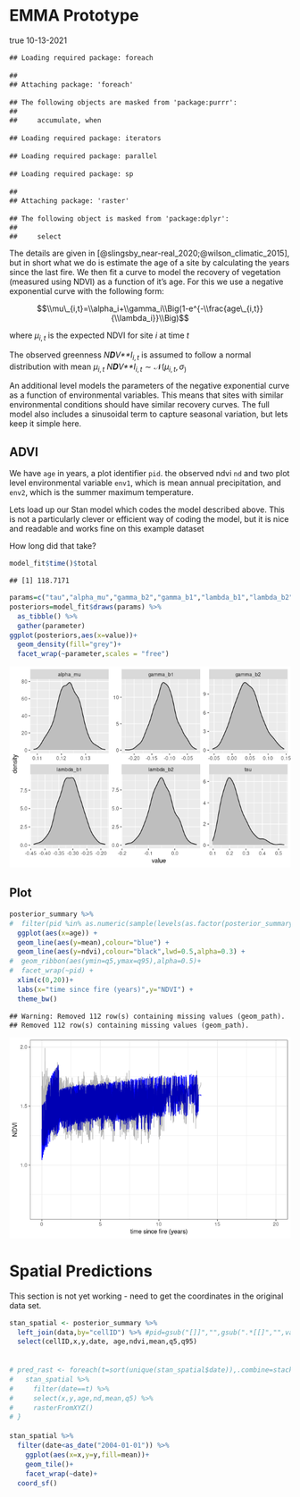 EMMA Prototype
================
true
10-13-2021

    ## Loading required package: foreach

    ## 
    ## Attaching package: 'foreach'

    ## The following objects are masked from 'package:purrr':
    ## 
    ##     accumulate, when

    ## Loading required package: iterators

    ## Loading required package: parallel

    ## Loading required package: sp

    ## 
    ## Attaching package: 'raster'

    ## The following object is masked from 'package:dplyr':
    ## 
    ##     select

The details are given in
\[@slingsby_near-real_2020;@wilson_climatic_2015\], but in short what we
do is estimate the age of a site by calculating the years since the last
fire. We then fit a curve to model the recovery of vegetation (measured
using NDVI) as a function of it’s age. For this we use a negative
exponential curve with the following form:

$$\\mu\_{i,t}=\\alpha_i+\\gamma_i\\Big(1-e^{-\\frac{age\_{i,t}}{\\lambda_i}}\\Big)$$

where *μ*<sub>*i*, *t*</sub> is the expected NDVI for site *i* at time
*t*

The observed greenness *N**D**V**I*<sub>*i*, *t*</sub> is assumed to
follow a normal distribution with mean *μ*<sub>*i*, *t*</sub>
*N**D**V**I*<sub>*i*, *t*</sub> ∼ 𝒩(*μ*<sub>*i*, *t*</sub>, *σ*<sub>)</sub>

An additional level models the parameters of the negative exponential
curve as a function of environmental variables. This means that sites
with similar environmental conditions should have similar recovery
curves. The full model also includes a sinusoidal term to capture
seasonal variation, but lets keep it simple here.

## ADVI

We have `age` in years, a plot identifier `pid`. the observed ndvi `nd`
and two plot level environmental variable `env1`, which is mean annual
precipitation, and `env2`, which is the summer maximum temperature.

Lets load up our Stan model which codes the model described above. This
is not a particularly clever or efficient way of coding the model, but
it is nice and readable and works fine on this example dataset

How long did that take?

``` r
model_fit$time()$total
```

    ## [1] 118.7171

``` r
params=c("tau","alpha_mu","gamma_b2","gamma_b1","lambda_b1","lambda_b2")
posteriors=model_fit$draws(params) %>% 
  as_tibble() %>% 
  gather(parameter)
ggplot(posteriors,aes(x=value))+
  geom_density(fill="grey")+
  facet_wrap(~parameter,scales = "free")
```

![](index_files/figure-gfm/p1-1.png)<!-- -->

## Plot

``` r
posterior_summary %>% 
#  filter(pid %in% as.numeric(sample(levels(as.factor(posterior_summary$pid)),20))) %>% # just show a few
  ggplot(aes(x=age)) +
  geom_line(aes(y=mean),colour="blue") +
  geom_line(aes(y=ndvi),colour="black",lwd=0.5,alpha=0.3) +
#  geom_ribbon(aes(ymin=q5,ymax=q95),alpha=0.5)+
#  facet_wrap(~pid) +
  xlim(c(0,20))+
  labs(x="time since fire (years)",y="NDVI") +
  theme_bw()
```

    ## Warning: Removed 112 row(s) containing missing values (geom_path).
    ## Removed 112 row(s) containing missing values (geom_path).

![](index_files/figure-gfm/plot-1.png)<!-- -->

# Spatial Predictions

This section is not yet working - need to get the coordinates in the
original data set.

``` r
stan_spatial <- posterior_summary %>% 
  left_join(data,by="cellID") %>% #pid=gsub("[]]","",gsub(".*[[]","",variable))) %>% 
  select(cellID,x,y,date, age,ndvi,mean,q5,q95)


# pred_rast <- foreach(t=sort(unique(stan_spatial$date)),.combine=stack) %do% {
#   stan_spatial %>% 
#     filter(date==t) %>%
#     select(x,y,age,nd,mean,q5) %>% 
#     rasterFromXYZ()
# }

stan_spatial %>% 
  filter(date<as_date("2004-01-01")) %>% 
    ggplot(aes(x=x,y=y,fill=mean))+
    geom_tile()+
    facet_wrap(~date)+
  coord_sf()
```
